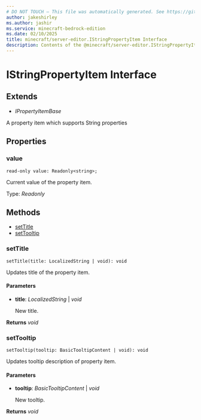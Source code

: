 ```yaml
---
# DO NOT TOUCH — This file was automatically generated. See https://github.com/mojang/minecraftapidocsgenerator to modify descriptions, examples, etc.
author: jakeshirley
ms.author: jashir
ms.service: minecraft-bedrock-edition
ms.date: 02/10/2025
title: minecraft/server-editor.IStringPropertyItem Interface
description: Contents of the @minecraft/server-editor.IStringPropertyItem class.
---
```

# IStringPropertyItem Interface

## Extends
- *IPropertyItemBase*

A property item which supports String properties

## Properties

### **value**
`read-only value: Readonly<string>;`

Current value of the property item.

Type: *Readonly<string>*

## Methods
- [setTitle](#settitle)
- [setTooltip](#settooltip)

### **setTitle**
`
setTitle(title: LocalizedString | void): void
`

Updates title of the property item.

#### **Parameters**
- **title**: *LocalizedString* | *void*
  
  New title.

**Returns** *void*

### **setTooltip**
`
setTooltip(tooltip: BasicTooltipContent | void): void
`

Updates tooltip description of property item.

#### **Parameters**
- **tooltip**: *BasicTooltipContent* | *void*
  
  New tooltip.

**Returns** *void*
